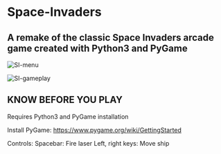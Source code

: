 # Space-Invaders
## A remake of the classic Space Invaders arcade game created with Python3 and PyGame

![SI-menu](https://user-images.githubusercontent.com/60197297/213343558-8df610db-63c8-44af-a445-b96ab01b8270.jpg)


![SI-gameplay](https://user-images.githubusercontent.com/60197297/213343588-587db3ee-d4da-40ca-aaba-d56d609b4a9d.jpg)


## KNOW BEFORE YOU PLAY

Requires Python3 and PyGame installation

Install PyGame: https://www.pygame.org/wiki/GettingStarted

Controls:
Spacebar: Fire laser
Left, right keys: Move ship
